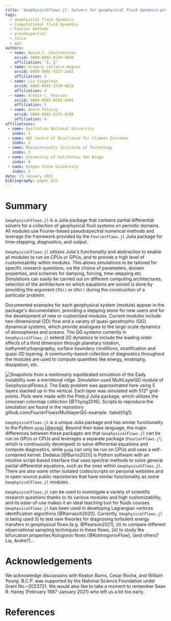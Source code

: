 ```yaml
---
title: 'GeophysicalFlows.jl: Solvers for geophysical fluid dynamics-problems in periodic domains on CPUs and GPUs'
tags:
  - geophysical fluid dynamics
  - computational fluid dynamics
  - Fourier methods
  - pseudospectral
  - Julia
  - gpu
authors:
  - name: Navid C. Constantinou
    orcid: 0000-0002-8149-4094
    affiliation: "1, 2"
  - name: Gregory LeClaire Wagner
    orcid: 0000-0001-5317-2445
    affiliation: 3
  - name: Lia Siegelman
    orcid: 0000-0003-3330-082X
    affiliation: 4
  - name: Brodie C. Pearson
    orcid: 0000-0002-0202-0481
    affiliation: 5
  - name: André Palóczy
    orcid: 0000-0001-8231-8298
    affiliation: 4
affiliations:
 - name: Australian National University
   index: 1
 - name: ARC Centre of Excellence for Climate Extremes
   index: 2
 - name: Massachussetts Institute of Technology
   index: 3
 - name: University of California San Diego
   index: 4
 - name: Oregon State University
   index: 5
date: 25 January 2021
bibliography: paper.bib
---
```


<!-- 
# Citations

Citations to entries in paper.bib should be in
[rMarkdown](http://rmarkdown.rstudio.com/authoring_bibliographies_and_citations.html)
format.

If you want to cite a software repository URL (e.g. something on GitHub without a preferred
citation) then you can do it with the example BibTeX entry below for @fidgit.

For a quick reference, the following citation commands can be used:
- `@author:2001`  ->  "Author et al. (2001)"
- `[@author:2001]` -> "(Author et al., 2001)"
- `[@author1:2001; @author2:2001]` -> "(Author1 et al., 2001; Author2 et al., 2002)"

Double dollars make self-standing equations:

$$\Theta(x) = \left\{\begin{array}{l}
0\textrm{ if } x < 0\cr
1\textrm{ else}
\end{array}\right.$$

You can also use plain \LaTeX for equations
\begin{equation}\label{eq:fourier}
\hat f(\omega) = \int_{-\infty}^{\infty} f(x) e^{i\omega x} dx
\end{equation}
and refer to \autoref{eq:fourier} from text.

-->

# Summary

`GeophysicalFlows.jl` is a Julia package that contains partial differential solvers for a collection 
of geophysical fluid systems on periodic domains. All modules use Fourier-based pseudospectral 
numerical methods and leverage the framework provided by the `FourierFlows.jl` Julia package 
for time-stepping, diagnostics, and output.

`GeophysicalFlows.jl` utilizes Julia's functionality and abstraction to enable all modules to
run on CPUs or GPUs, and to provide a high level of customizability within modules. This allows 
simulations to be tailored for specific research questions, via the choice of parameters, domain 
properties, and schemes for damping, forcing, time-stepping etc. Simulations can easily be carried 
out on different computing architectures, selection of the architecture on which equations are solved 
is done by providing the argument `CPU()` or `GPU()` during the construction of a particular problem.

Documented examples for each geophysical system (module) appear in the package's documentation, 
providing a stepping stone for new users and for the development of new or customized modules. 
Current modules include two-dimensional (2D) flow and a variety of quasi-geostrophic (QG) dynamical 
systems, which provide analogues to the large-scale dynamics of atmospheres and oceans. The QG 
systems currently in `GeophysicalFlows.jl` extend 2D dynamics to include the leading order effects 
of a third dimension through planetary rotation, bathymetry/topography, surface boundary conditions, 
stratification and quasi-2D layering. A community-based collection of diagnostics throughout 
the modules are used to compute quantities like energy, enstrophy, dissipation, etc.

![Snapshots from a nonlinearly equilibrated simulation of the Eady instability over a
meridional ridge. Simulation used `MultiLayerQG` module of `GeophysicalFlows.jl`. The Eady 
problem was approximated here using 5 layers stacked up in the vertical. Each layer was 
simulated with 512² grid-points. Plots were made with the `Plots.jl` Julia package, 
which utilizes the `cmocean` colormap collection [@Thyng2016]. Scripts to reproduce the 
simulation are found in the repository `github.com/FourierFlows/MultilayerQG-example`. 
\label{fig1}](PV_eady_nlayers5.png)

`GeophysicalFlows.jl` is a unique Julia package and has similar functionality to the Python 
`pyqg` [@pyqg]. Beyond their base language, the major differences between these packages are
that `GeophysicalFlows.jl` can be run on GPUs or CPUs and leverages a separate package (`FourierFlows.jl`; 
which is continuously developed) to solve differential equations and compute diagnostics, 
while `pyqg` can only be run on CPUs and uses a self-contained kernel. Dedalus [@Burns2020] 
is Python software with an intuitive script-based interface that uses spectral methods to solve
general partial differential equations, such as the ones within `GeophysicalFlows.jl`. There 
are also some other isolated codes/scripts on personal websites and in open-source public 
repositories that have similar functionality as some `GeophysicalFlows.jl` modules. 

`GeophysicalFlows.jl` can be used to investigate a variety of scientific research questions 
thanks to its various modules and high customizability, and its ease-of-use makes it an ideal 
teaching tool for fluids courses. `GeophysicalFlows.jl` has been used in developing Lagrangian 
vortices identification algorithms [@Karrasch2020]. Currently, `GeophysicalFlows.jl` is being 
used (i) to test new theories for diagnosing turbulent energy transfers in geophysical flows 
[e.g. @Pearson2021], (ii) to compare different observational sampling techniques in these  flows, 
(iii) to study the bifurcation properties Kologorov flows [@KolmogorovFlow], (and others? Lia, André?)...


# Acknowledgements

We acknowledge discussions with Keaton Burns, Cesar Rocha, and William Young. B.C.P. was supported 
by the National Science Foundation under Grant No.~2023721. We would also like to take a moment 
to remember Sean R. Haney (February 1987-January 2021) who left us a bit too early.

# References
